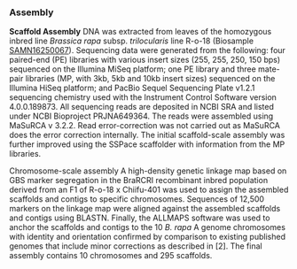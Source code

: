 ### Assembly

**Scaffold Assembly**
DNA was extracted from leaves of the homozygous inbred line *Brassica rapa* subsp. *trilocularis* line R-o-18 
(Biosample [SAMN16250067](https://www.ebi.ac.uk/biosamples/samples/SAMN16250067)). Sequencing data were generated from the following: four paired-end (PE) libraries with various insert sizes (255, 255, 250, 150 bps) sequenced on the Illumina MiSeq platform; one PE library and three mate-pair libraries (MP, with 3kb, 5kb and 10kb insert sizes) sequenced on the Illumina HiSeq platform; and PacBio Sequel Sequencing Plate v1.2.1 sequencing chemistry used with the Instrument Control Software version 4.0.0.189873. All sequencing reads are deposited in NCBI SRA and listed under NCBI Bioproject PRJNA649364. The reads were assembled using MaSuRCA v 3.2.2. Read error-correction was not carried out as MaSuRCA does the error correction internally. The initial scaffold-scale assembly was further improved using the SSPace scaffolder with information from the MP libraries.

Chromosome-scale assembly 
A high-density genetic linkage map based on GBS marker segregation in the BraRCRI recombinant inbred population derived from an F1 of R-o-18 x Chiifu-401 was used to assign the assembled scaffolds and contigs to specific chromosomes. Sequences of 12,500 markers on the linkage map were aligned against the assembled scaffolds and contigs using BLASTN. Finally, the ALLMAPS software was used to anchor the scaffolds and contigs to the 10 *B. rapa* A genome chromosomes with identity and orientation confirmed by comparison to existing published genomes that include minor corrections as described in [2]. The final assembly contains 10 chromosomes and 295 scaffolds.
